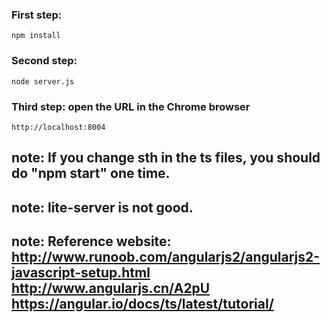 ### First step:
```
npm install
```

### Second step:
```
node server.js
```

### Third step: open the URL in the Chrome browser
```
http://localhost:8004
```
## note: If you change sth in the ts files, you should do "npm start" one time. 
## note: lite-server is not good.
## note: Reference website: http://www.runoob.com/angularjs2/angularjs2-javascript-setup.html   http://www.angularjs.cn/A2pU   https://angular.io/docs/ts/latest/tutorial/